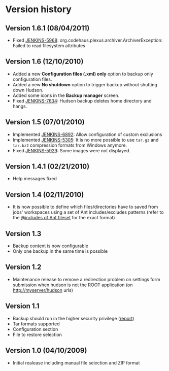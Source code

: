 # Version history

## Version 1.6.1 (08/04/2011)

-   Fixed
    [JENKINS-5968](https://issues.jenkins-ci.org/browse/JENKINS-5968):
    org.codehaus.plexus.archiver.ArchiverException: Failed to read
    filesystem attributes

## Version 1.6 (12/10/2010)

-   Added a new **Configuration files (.xml) only** option to backup
    only configuration files.
-   Added a new **No shutdown** option to trigger backup without
    shutting down Hudson.
-   Added some icons in the **Backup manager** screen.
-   Fixed
    [JENKINS-7634](http://issues.jenkins-ci.org/browse/JENKINS-7634):
    Hudson backup deletes home directory and hangs.

## Version 1.5 (07/01/2010)

-   Implemented
    [JENKINS-6892](http://issues.jenkins-ci.org/browse/JENKINS-6892):
    Allow configuration of custom exclusions
-   Implemented
    [JENKINS-5305](http://issues.jenkins-ci.org/browse/JENKINS-5305): It
    is no more possible to use `tar.gz` and `tar.bz2` compression
    formats from Windows anymore.
-   Fixed
    [JENKINS-5929](http://issues.jenkins-ci.org/browse/JENKINS-5929):
    Some images were not displayed.

## Version 1.4.1 (02/21/2010)

-   Help messages fixed

## Version 1.4 (02/11/2010)

-   It is now possible to define which files/directories have to saved
    from jobs' workspaces using a set of Ant includes/excludes patterns
    (refer to the [@includes of Ant
    fileset](http://ant.apache.org/manual/CoreTypes/fileset.html) for
    the exact format)

## Version 1.3

-   Backup content is now configurable
-   Only one backup in the same time is possible

## Version 1.2

-   Maintenance release to remove a redirection problem on settings form
    submission when hudson is not the ROOT application (on
    <http://myserver/hudson> urls)

## Version 1.1

-   Backup should run in the higher security privilege
    ([report](http://www.nabble.com/Minor-permission-error-with-Backup-plugin---unable-to-enter-shutdown-mode---security-enabled-td23664157.html))
-   Tar formats supported
-   Configuration section
-   File to restore selection

## Version 1.0 (04/10/2009)

-   Initial realease including manual file selection and ZIP format
